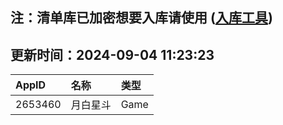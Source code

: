 ## 注：清单库已加密想要入库请使用 ([入库工具](https://github.com/BlankTMing/ManifestAutoUpdate/releases))

## 更新时间：2024-09-04 11:23:23
| AppID | 名称 | 类型  |
| :-------------------- | :----------------------------- | :----------- |
| 2653460 | 月白星斗| Game |

